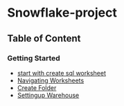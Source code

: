 # Snowflake-project

## Table of Content

### Getting Started

- [start with create sql worksheet](https://github.com/deddyandri/Snowflake-project/wiki/get-started)
- [Navigating Worksheets](https://github.com/deddyandri/Snowflake-project/wiki/get-started#navigating-worksheets)                                                  
- [Create Folder](https://github.com/deddyandri/Snowflake-project/wiki/get-started#create-folder)
- [Settingup Warehouse](https://github.com/deddyandri/Snowflake-project/wiki/Setting-Up-Warehouse) 
  
